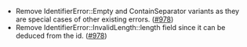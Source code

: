 - Remove IdentifierError::Empty and ContainSeparator variants as they
  are special cases of other existing errors.
  ([\#978](https://github.com/cosmos/ibc-rs/issues/978))
- Remove IdentifierError::InvalidLength::length field since it can be
  deduced from the id.
  ([\#978](https://github.com/cosmos/ibc-rs/issues/978))
